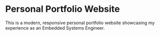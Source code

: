 # Personal Portfolio Website

This is a modern, responsive personal portfolio website showcasing my experience as an Embedded Systems Engineer.